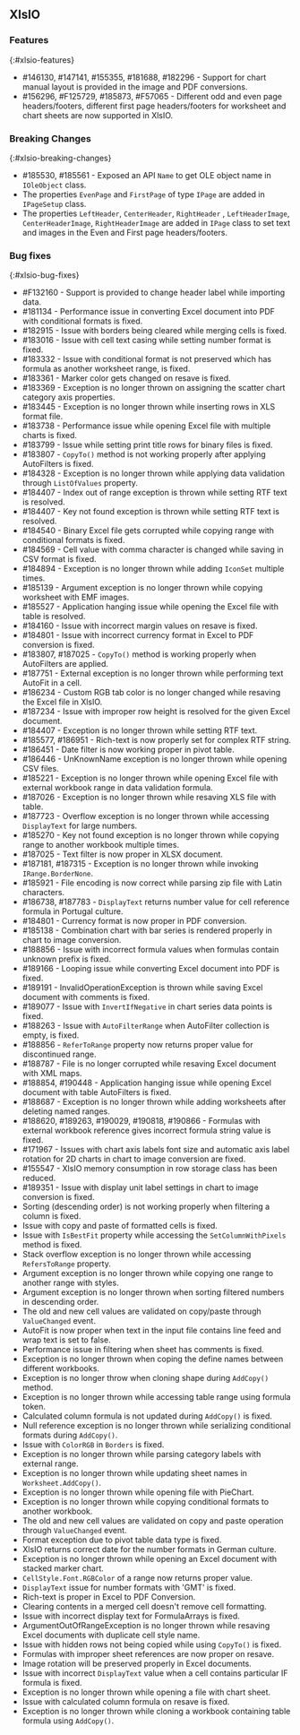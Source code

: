 ## XlsIO

### Features
{:#xlsio-features}

* \#146130, \#147141, \#155355, \#181688, \#182296 - Support for chart manual layout is provided in the image and PDF conversions.
* \#156296, \#F125729, \#185873, \#F57065 - Different odd and even page headers/footers, different first page headers/footers for worksheet and chart sheets are now supported in XlsIO.

### Breaking Changes
{:#xlsio-breaking-changes}

* \#185530, \#185561 - Exposed an API `Name` to get OLE object name in `IOleObject` class.
* The properties `EvenPage` and `FirstPage` of type `IPage` are added in `IPageSetup` class.
* The properties `LeftHeader`, `CenterHeader`, `RightHeader` , `LeftHeaderImage`, `CenterHeaderImage`, `RightHeaderImage` are added in `IPage` class to set text and images in the Even and First page headers/footers.

### Bug fixes
{:#xlsio-bug-fixes}

* \#F132160 - Support is provided to change header label while importing data.
* \#181134 - Performance issue in converting Excel document into PDF with conditional formats is fixed.
* \#182915 - Issue with borders being cleared while merging cells is fixed.
* \#183016 - Issue with cell text casing while setting number format is fixed.
* \#183332 - Issue with conditional format is not preserved which has formula as another worksheet range, is fixed.
* \#183361 - Marker color gets changed on resave is fixed.
* \#183369 - Exception is no longer thrown on assigning the scatter chart category axis properties.
* \#183445 - Exception is no longer thrown while inserting rows in XLS format file.
* \#183738 - Performance issue while opening Excel file with multiple charts is fixed.
* \#183799 - Issue while setting print title rows for binary files is fixed.
* \#183807 - `CopyTo()` method is not working properly after applying AutoFilters is fixed.
* \#184328 - Exception is no longer thrown while applying data validation through `ListOfValues` property.
* \#184407 - Index out of range exception is thrown while setting RTF text is resolved.
* \#184407 - Key not found exception is thrown while setting RTF text is resolved.
* \#184540 - Binary Excel file gets corrupted while copying range with conditional formats is fixed.
* \#184569 - Cell value with comma character is changed while saving in CSV format is fixed.
* \#184894 - Exception is no longer thrown while adding `IconSet` multiple times.
* \#185139 - Argument exception is no longer thrown while copying worksheet with EMF images.
* \#185527 - Application hanging issue while opening the Excel file with table is resolved.
* \#184160 - Issue with incorrect margin values on resave is fixed.
* \#184801 - Issue with incorrect currency format in Excel to PDF conversion is fixed.
* \#183807, \#187025 - `CopyTo()` method is working properly when AutoFilters are applied.
* \#187751 - External exception is no longer thrown while performing text AutoFit in a cell.
* \#186234 - Custom RGB tab color is no longer changed while resaving the Excel file in XlsIO.
* \#187234 - Issue with improper row height is resolved for the given Excel document.
* \#184407 - Exception is no longer thrown while setting RTF text.
* \#185577, \#186951 - Rich-text is now properly set for complex RTF string.
* \#186451 - Date filter is now working proper in pivot table.
* \#186446 - UnKnownName exception is no longer thrown while opening CSV files.
* \#185221 - Exception is no longer thrown while opening Excel file with  external workbook range in data validation formula.
* \#187026 - Exception is no longer thrown while resaving XLS file with table.
* \#187723 - Overflow exception is no longer thrown while accessing `DisplayText` for large numbers.
* \#185270 - Key not found exception is no longer thrown while copying range to another workbook multiple times.
* \#187025 - Text filter is now proper in XLSX document.
* \#187181, \#187315 - Exception is no longer thrown while invoking `IRange.BorderNone`.
* \#185921 - File encoding is now correct while parsing zip file with Latin characters.
* \#186738, \#187783 - `DisplayText` returns number value for cell reference formula in Portugal culture.
* \#184801 - Currency format is now proper in PDF conversion.
* \#185138 - Combination chart with bar series is rendered properly in chart to image conversion.
* \#188856 - Issue with incorrect formula values when formulas contain unknown prefix is fixed.
* \#189166 - Looping issue while converting Excel document into PDF is fixed.
* \#189191 - InvalidOperationException is thrown while saving Excel document with comments is fixed.
* \#189077 - Issue with `InvertIfNegative` in chart series data points is fixed.
* \#188263 - Issue with `AutoFilterRange` when AutoFilter collection is empty, is fixed.
* \#188856 - `ReferToRange` property now returns proper value for discontinued range.
* \#188787 - File is no longer corrupted while resaving Excel document with XML maps.
* \#188854, \#190448 - Application hanging issue while opening Excel document with table AutoFilters is fixed.
* \#188687 - Exception is no longer thrown while adding worksheets after deleting named ranges.
* \#188620, \#189263, \#190029, \#190818, \#190866 - Formulas with external workbook reference gives incorrect formula string value is fixed.
* \#171967 - Issues with chart axis labels font size and automatic axis label rotation for 2D charts in chart to image conversion are fixed.
* \#155547 - XlsIO memory consumption in row storage class has been reduced.
* \#189351 - Issue with display unit label settings in chart to image conversion is fixed.
* Sorting (descending order) is not working properly when filtering a column is fixed.
* Issue with copy and paste of formatted cells is fixed.
* Issue with `IsBestFit` property while accessing the `SetColumnWithPixels` method is fixed.
* Stack overflow exception is no longer thrown while accessing `RefersToRange` property.
* Argument exception is no longer thrown while copying one range to another range with styles.
* Argument exception is no longer thrown when sorting filtered numbers in descending order.
* The old and new cell values are validated on copy/paste through `ValueChanged` event.
* AutoFit is now proper when text in the input file contains line feed and wrap text is set to false.
* Performance issue in filtering when sheet has comments is fixed.
* Exception is no longer thrown when coping the define names between different workbooks.
* Exception is no longer throw when cloning shape during `AddCopy()` method.
* Exception is no longer thrown while accessing table range using formula token.
* Calculated column formula is not updated during `AddCopy()` is fixed.
* Null reference exception is no longer thrown while serializing conditional formats during `AddCopy()`.
* Issue with `ColorRGB` in `Borders` is fixed.
* Exception is no longer thrown while parsing category labels with external range.
* Exception is no longer thrown while updating sheet names in `Worksheet.AddCopy()`.
* Exception is no longer thrown while opening file with PieChart.
* Exception is no longer thrown while copying conditional formats to another workbook.
* The old and new cell values are validated on copy and paste operation through `ValueChanged` event.
* Format exception due to pivot table data type is fixed.
* XlsIO returns correct date for the number formats in German culture.
* Exception is no longer thrown while opening an Excel document with stacked marker chart.
* `CellStyle.Font.RGBColor` of a range now returns proper value.
* `DisplayText` issue for number formats with 'GMT' is fixed.
* Rich-text is proper in Excel to PDF Conversion.
* Clearing contents in a merged cell doesn't remove cell formatting.
* Issue with incorrect display text for FormulaArrays is fixed.
* ArgumentOutOfRangeException is no longer thrown while resaving Excel documents with duplicate cell style name.
* Issue with hidden rows not being copied while using `CopyTo()` is fixed.
* Formulas with improper sheet references are now proper on resave.
* Image rotation will be preserved properly in Excel documents.
* Issue with incorrect `DisplayText` value when a cell contains particular IF formula is fixed.
* Exception is no longer thrown while opening a file with chart sheet.
* Issue with calculated column formula on resave is fixed.
* Exception is no longer thrown while cloning a workbook containing table formula using `AddCopy()`.
